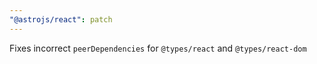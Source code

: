```yaml
---
"@astrojs/react": patch
---
```


Fixes incorrect `peerDependencies` for `@types/react` and `@types/react-dom`
